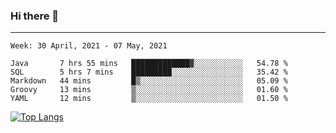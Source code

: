 ### Hi there 👋
---
<!--START_SECTION:waka-->
```text
Week: 30 April, 2021 - 07 May, 2021

Java       7 hrs 55 mins   █████████████▓░░░░░░░░░░░   54.78 % 
SQL        5 hrs 7 mins    █████████░░░░░░░░░░░░░░░░   35.42 % 
Markdown   44 mins         █▒░░░░░░░░░░░░░░░░░░░░░░░   05.09 % 
Groovy     13 mins         ▒░░░░░░░░░░░░░░░░░░░░░░░░   01.60 % 
YAML       12 mins         ▒░░░░░░░░░░░░░░░░░░░░░░░░   01.50 % 
```
<!--END_SECTION:waka-->

[![Top Langs](https://github-readme-stats.vercel.app/api/top-langs/?username=HyunAh-iia&layout=compact)](https://github.com/anuraghazra/github-readme-stats)
<!--
**HyunAh-iia/HyunAh-iia** is a ✨ _special_ ✨ repository because its `README.md` (this file) appears on your GitHub profile.

Here are some ideas to get you started:

- 🔭 I’m currently working on ...
- 🌱 I’m currently learning ...
- 👯 I’m looking to collaborate on ...
- 🤔 I’m looking for help with ...
- 💬 Ask me about ...
- 📫 How to reach me: ...
- 😄 Pronouns: ...
- ⚡ Fun fact: ...
-->
